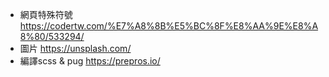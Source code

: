 - 網頁特殊符號 https://codertw.com/%E7%A8%8B%E5%BC%8F%E8%AA%9E%E8%A8%80/533294/
- 圖片 https://unsplash.com/
- 編譯scss & pug https://prepros.io/

